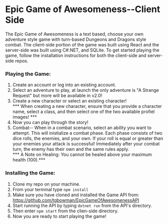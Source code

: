 # Epic Game of Awesomeness--Client Side
The Epic Game of Awesomeness is a text based, choose your own adventure style game with turn-based Dungeons and Dragons style combat.  The client-side portion of the game was built using React and the server-side was built using C#.NET, and SQLite.  To get started playing the game, follow the installation instructions for both the client-side and server-side repos.

### Playing the Game:
1. Create an account or log into an existing account.
2. Select an adventure to play, at launch the only adventure is "A Strange Request" but more will be available in v2.0!
3. Create a new character or select an existing character!  
*** When creating a new character, ensure that you provide a character name, select a class, and then select one of the two available profiel images! ***
4. Now you can play through the story! 
5. Combat-- When in a combat scenario, select an ability you want to attempt.  This will inistialize a combat phase.  Each phase consists of two dice rolls, the enemies, and your own.  If your roll is equal or greater than your enemies your attack is successful!  Immediately after your combat turn, the enemy has their own and the same rules apply.  
*** A Note on Healing: You cannot be healed above your maximum health (100).***

### Installing the Game:
1. Clone my repo on your machine.
2. From your terminal type ```npm install```
3. Make sure you have cloned and installed the Game API from: https://github.com/tgbowman/EpicGameOfAwesomenessAPI
4. Start running the API by typing ```dotnet run``` from the API's directory.
5. Then enter ```npm start``` from the clien-side directory.
6. Now you are ready to start playing the game!


